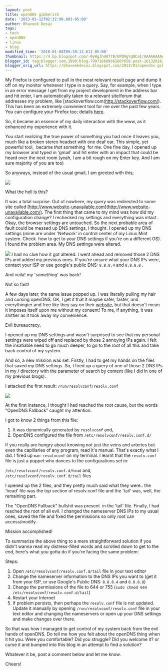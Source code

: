 ```yaml
---
layout: post
title: openDNS gibberish
date: '2013-01-12T02:32:00.003-05:00'
author: Bhaveek Desai
tags:
- tech
- openDNS
- linux
- blog
modified_time: '2018-01-08T09:39:12.611-05:00'
thumbnail: https://4.bp.blogspot.com/-0yWgJhdA778/UPD9gYgNCaI/AAAAAAAAAXE/eYK4XVEi08E/s72-c/1.png
blogger_id: tag:blogger.com,1999:blog-799716689661607658.post-1613281638631513204
blogger_orig_url: https://bhaveekdesai.blogspot.com/2013/01/opendns-gibberish.html
---
```


My Firefox is configured to pull in the most relevant result page and
dump it off on my monitor whenever I type in a query. Say, for example,
when I type in an error message I get from my project development in the
address bar and hit enter, I am automatically taken to a relevant
site/forum that addresses my problem, like
[stackoverflow.com\(http://stackoverflow.com/). This has been an
extremely convenient tool for me over the past few years. You can
configure your Firefox too; details
[here](http://www.squarefree.com/2004/09/09/googles-browse-by-name-in-firefox/).

So, it became an essence of my daily interaction with the www, as it
enhanced my experience with it.

You start realizing the true power of something you had once it leaves
you, much like a broken stereo headset with one deaf ear. This simple,
yet powerful tool,  became *that* something  for me. One fine day, I
opened up my browser and typed in 'gmail' and hit enter with an impact
that could be heard over the next room (yeah, I am a bit rough on my
Enter key. And I am sure majority of you are too)

So anyways, instead of the usual gmail, I am greeted with this;

![](https://4.bp.blogspot.com/-0yWgJhdA778/UPD9gYgNCaI/AAAAAAAAAXE/eYK4XVEi08E/s640/1.png)

What the hell is this?

It was a total surprise. Out of nowhere, my query was redirected to some
site called
[http://www.website-unavailable.com](http://www.website-unavailable.com/).
The first thing that came to my mind was how did my configuration
change? I rechecked my settings and everything was intact. Okay, the
browser settings are untouched. So the next probable area of fault could
be messed up DNS settings, I thought.
I opened up my DNS settings (mine are under 'Network' in control center
of my Linux Mint system. Check  how to get to your DNS settings if
you're on a different OS). I found the problem area. My DNS settings
were altered.

![](https://1.bp.blogspot.com/-kTAj8Nm_p3M/UPD9gdhrLgI/AAAAAAAAAXI/Ec1s3KoU8fc/s640/2.png)
I had no clue how it got altered. I went ahead and removed those 2 DNS
IPs and added my previous ones. If you're unsure what your DNS IPs were,
contact your ISP or use google's public DNS:
`8.8.8.4` and `8.8.8.8` .


And voila! my '*something*' was back!


Not so fast!


A few days later, the same issue popped up. I was literally pulling my
hair and cursing openDNS. OK, I get it that it maybe safer, faster, and
everythingier and free like they say on their
[website](http://www.opendns.com/technology/opendns-vs-google-public-dns/),
but that doesn't mean it imposes itself upon me without my consent! To
me, if anything, it was shittier as it took away my convenience.


Evil bureaucracy.


I opened up my DNS settings and wasn't surprised to see that my personal
settings were wiped off and replaced by those 2 annoying IPs again. I
felt the insatiable need to go much deeper, to go to the root of all
this and take back control of my system.


And so, a new mission was set. Firstly, I had to get my hands on the
files that saved my DNS settings. So, I fired up a query of one of those
2 DNS IPs in my / directory with the parameter of search by content
(like I did in one of my previous blogs).


I attacked the first result:
`/run/resolvconf/resolv.conf`

![](https://3.bp.blogspot.com/-l_rQUl5Qx5c/UPD9h9qwpXI/AAAAAAAAAXU/k0k_xSmr_tI/s640/3.png)

At the first instance, I thought I had reached the root cause, but the
words "OpenDNS Fallback" caught my attention.


I got to know 2 things from this file:

1. It was dynamically generated by `resolvconf`
and,
2. OpenDNS configured the file from `/etc/resolvconf/resolv.conf.d/`

If you really are hungry about knowing not just the veins and arteries
but even the capillaries of any program, read it's manual. That's
exactly what I did. I fired up `man resolvconf` on
my terminal. I learnt that the `resolv.conf` file
is just a puppet who dances to the configurations set in:


`/etc/resolvconf/resolv.conf.d/head` and,  
`/etc/resolvconf/resolv.conf.d/tail` files

I opened up the 2 files, and they pretty much said what they were.. the
'head' file was the top section of resolv.conf file and the 'tail' was,
well, the remaining part.


The "OpenDNS Fallback" bullshit was present  in the 'tail' file.
Finally, I had reached the root of all evil. I changed the nameserver
DNS IPs to my usual ones, saved the file and fixed the permissions so
only root can access/modify.


Mission accomplished!

To summarize the above thing to a mere straightforward solution if you
didn't wanna read my distress-filled words and scrolled down to get to
the end, here's what you gotta do if you're facing the same problem:

Steps:

1.  Open `/etc/resolvconf/resolv.conf.d/tail` file
    in your text editor
2.  Change the nameserver information to the DNS IPs you want to (get it
    from your ISP, or use Google's Public DNS:
    `8.8.8.4` and `8.8.8.8`)
3.  Change the permissions of the file to 644 or 755 (`sudo chmod 644
    /etc/resolvconf/resolv.conf.d/tail`)
4.  Restart your Internet
5.  If problem persists, then perhaps the
    `resolv.conf` file is not updated. Update it
    manually by opening
    `/run/resolvconf/resolv.conf` file in your
    text editor and changing the nameservers or open up your DNS
    settings and make changes over there.

So that was how I managed to get control of my system back from the evil
hands of openDNS. Do tell me how you felt about the openDNS thing when
it hit you. Were you comfortable? Did you struggle? Did you welcome it?
or curse it and bumped into this blog in an attempt to find a solution?

Whatever it be, post a comment below and let me know.

Cheers!
